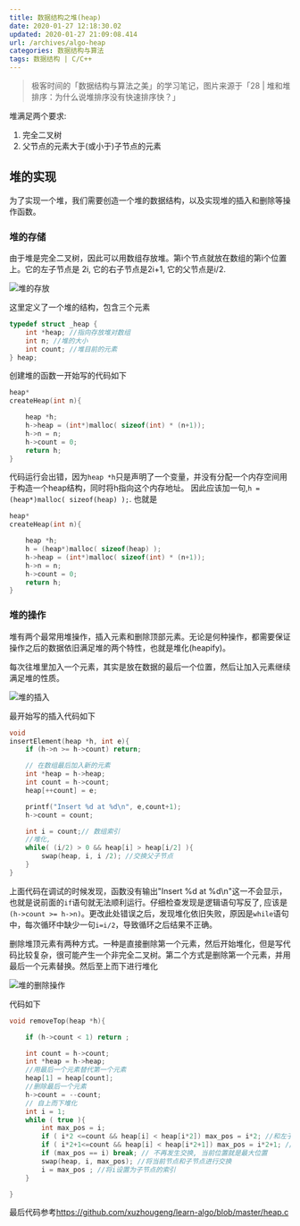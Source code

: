 ```yaml
---
title: 数据结构之堆(heap)
date: 2020-01-27 12:18:30.02
updated: 2020-01-27 21:09:08.414
url: /archives/algo-heap
categories: 数据结构与算法
tags: 数据结构 | C/C++
---
```


> 极客时间的「数据结构与算法之美」的学习笔记，图片来源于「28 | 堆和堆排序：为什么说堆排序没有快速排序快？」

堆满足两个要求:

1. 完全二叉树
1. 父节点的元素大于(或小于)子节点的元素

##  堆的实现

为了实现一个堆，我们需要创造一个堆的数据结构，以及实现堆的插入和删除等操作函数。

### 堆的存储

由于堆是完全二叉树，因此可以用数组存放堆。第i个节点就放在数组的第i个位置上。它的左子节点是 2i, 它的右子节点是2i+1, 它的父节点是i/2.

![堆的存放](https://halo-1252249331.cos.ap-shanghai.myqcloud.com/upload/2020/1/image-24de3d11bfb446c58360328bf9f3febe.png)

这里定义了一个堆的结构，包含三个元素

```c
typedef struct _heap {
    int *heap; //指向存放堆对数组
    int n; //堆的大小
    int count; //堆目前的元素
} heap;
```

创建堆的函数一开始写的代码如下

```c
heap*
createHeap(int n){

    heap *h;
    h->heap = (int*)malloc( sizeof(int) * (n+1));
    h->n = n;
    h->count = 0;
    return h;
}
```

代码运行会出错，因为`heap *h`只是声明了一个变量，并没有分配一个内存空间用于构造一个heap结构，同时将h指向这个内存地址。 因此应该加一句,`h = (heap*)malloc( sizeof(heap) );`. 也就是

```c
heap*
createHeap(int n){

	heap *h;
	h = (heap*)malloc( sizeof(heap) );
	h->heap = (int*)malloc( sizeof(int) * (n+1));
	h->n = n;
	h->count = 0;
	return h;
}
```

### 堆的操作

堆有两个最常用堆操作，插入元素和删除顶部元素。无论是何种操作，都需要保证操作之后的数据依旧满足堆的两个特性，也就是堆化(heapify)。

每次往堆里加入一个元素，其实是放在数据的最后一个位置，然后让加入元素继续满足堆的性质。 

![堆的插入](https://halo-1252249331.cos.ap-shanghai.myqcloud.com/upload/2020/1/image-8e3289db51ba4034ae4ad9e3189a253d.png)

最开始写的插入代码如下

```c
void
insertElement(heap *h, int e){
    if (h->n >= h->count) return;

    // 在数组最后加入新的元素
    int *heap = h->heap;
    int count = h->count;
    heap[++count] = e;

    printf("Insert %d at %d\n", e,count+1);
    h->count = count;

    int i = count;// 数组索引
    //堆化,
    while( (i/2) > 0 && heap[i] > heap[i/2] ){
        swap(heap, i, i /2); //交换父子节点
    }
}
```

上面代码在调试的时候发现，函数没有输出"Insert %d at %d\n"这一不会显示，也就是说前面的`if`语句就无法顺利运行。仔细检查发现是逻辑语句写反了, 应该是`(h->count >= h->n)`。更改此处错误之后，发现堆化依旧失败，原因是`while`语句中，每次循环中缺少一句`i=i/2`，导致循环之后结果不正确。

删除堆顶元素有两种方式。一种是直接删除第一个元素，然后开始堆化，但是写代码比较复杂，很可能产生一个非完全二叉树。第二个方式是删除第一个元素，并用最后一个元素替换。然后至上而下进行堆化

![堆的删除操作](https://halo-1252249331.cos.ap-shanghai.myqcloud.com/upload/2020/1/image-2f4d66f35567444993c49ccc33487e62.png)

代码如下

```c
void removeTop(heap *h){

	if (h->count < 1) return ;

	int count = h->count;
	int *heap = h->heap;
	//用最后一个元素替代第一个元素
	heap[1] = heap[count];
	//删除最后一个元素
	h->count = --count;
	// 自上而下堆化
	int i = 1;
	while ( true ){
	    int max_pos = i;
		if ( i*2 <=count && heap[i] < heap[i*2]) max_pos = i*2; //和左子节点比较
		if ( i*2+1<=count && heap[i] < heap[i*2+1]) max_pos = i*2+1; //和右子节点比较
		if (max_pos == i) break; // 不再发生交换, 当前位置就是最大位置
		swap(heap, i, max_pos); //将当前节点和子节点进行交换
		i = max_pos ; //将i设置为子节点的索引
	}

}
```

最后代码参考<https://github.com/xuzhougeng/learn-algo/blob/master/heap.c>